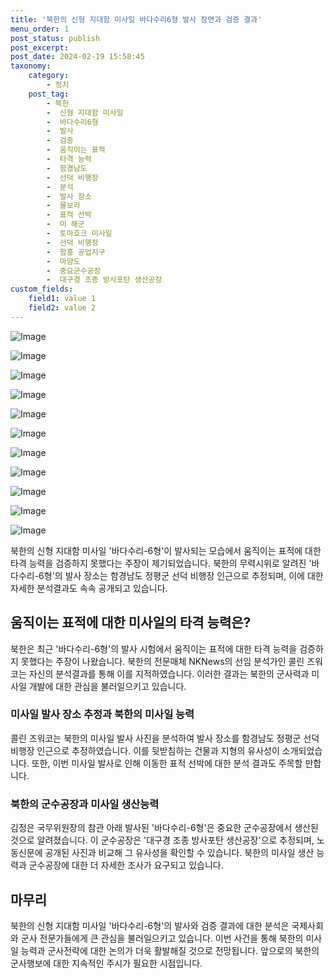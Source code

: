 ```yaml
---
title: '북한의 신형 지대함 미사일 바다수리6형 발사 장면과 검증 결과'
menu_order: 1
post_status: publish
post_excerpt: 
post_date: 2024-02-19 15:58:45
taxonomy:
    category:
        - 정치
    post_tag:
        - 북한
        -  신형 지대함 미사일
        -  바다수리6형
        -  발사
        -  검증
        -  움직이는 표적
        -  타격 능력
        -  함경남도
        -  선덕 비행장
        -  분석
        -  발사 장소
        -  물보라
        -  표적 선박
        -  미 해군
        -  토마호크 미사일
        -  선덕 비행장
        -  함흥 공업지구
        -  마양도
        -  중요군수공장
        -  대구경 조종 방사포탄 생산공장
custom_fields:
    field1: value 1
    field2: value 2
---
```


![Image](https://imgnews.pstatic.net/image/056/2024/02/19/0011664298_001_20240219070602906.jpg?type=w647)

![Image](https://imgnews.pstatic.net/image/056/2024/02/19/0011664298_002_20240219070602964.jpg?type=w647)

![Image](https://imgnews.pstatic.net/image/056/2024/02/19/0011664298_003_20240219070603101.jpg?type=w647)

![Image](https://imgnews.pstatic.net/image/056/2024/02/19/0011664298_004_20240219070603176.png?type=w647)

![Image](https://imgnews.pstatic.net/image/056/2024/02/19/0011664298_005_20240219070603246.jpg?type=w647)

![Image](https://imgnews.pstatic.net/image/056/2024/02/19/0011664298_006_20240219070603352.jpg?type=w647)

![Image](https://imgnews.pstatic.net/image/056/2024/02/19/0011664298_007_20240219070603449.jpg?type=w647)

![Image](https://imgnews.pstatic.net/image/056/2024/02/19/0011664298_008_20240219070603534.jpg?type=w647)

![Image](https://imgnews.pstatic.net/image/056/2024/02/19/0011664298_009_20240219070603648.jpg?type=w647)

![Image](https://imgnews.pstatic.net/image/056/2024/02/19/0011664298_010_20240219070603746.jpg?type=w647)

![Image](https://imgnews.pstatic.net/image/056/2024/02/19/0011664298_011_20240219070603847.jpg?type=w647)

북한의 신형 지대함 미사일 '바다수리-6형'이 발사되는 모습에서 움직이는 표적에 대한 타격 능력을 검증하지 못했다는 주장이 제기되었습니다. 북한의 무력시위로 알려진 '바다수리-6형'의 발사 장소는 함경남도 정평군 선덕 비행장 인근으로 추정되며, 이에 대한 자세한 분석결과도 속속 공개되고 있습니다.
## 움직이는 표적에 대한 미사일의 타격 능력은?
북한은 최근 '바다수리-6형'의 발사 시험에서 움직이는 표적에 대한 타격 능력을 검증하지 못했다는 주장이 나왔습니다. 북한의 전문매체 NKNews의 선임 분석가인 콜린 즈워코는 자신의 분석결과를 통해 이를 지적하였습니다. 이러한 결과는 북한의 군사력과 미사일 개발에 대한 관심을 불러일으키고 있습니다.
### 미사일 발사 장소 추정과 북한의 미사일 능력
콜린 즈워코는 북한의 미사일 발사 사진을 분석하여 발사 장소를 함경남도 정평군 선덕 비행장 인근으로 추정하였습니다. 이를 뒷받침하는 건물과 지형의 유사성이 소개되었습니다. 또한, 이번 미사일 발사로 인해 이동한 표적 선박에 대한 분석 결과도 주목할 만합니다.
### 북한의 군수공장과 미사일 생산능력
김정은 국무위원장의 참관 아래 발사된 '바다수리-6형'은 중요한 군수공장에서 생산된 것으로 알려졌습니다. 이 군수공장은 '대구경 조종 방사포탄 생산공장'으로 추정되며, 노동신문에 공개된 사진과 비교해 그 유사성을 확인할 수 있습니다. 북한의 미사일 생산 능력과 군수공장에 대한 더 자세한 조사가 요구되고 있습니다.
## 마무리
북한의 신형 지대함 미사일 '바다수리-6형'의 발사와 검증 결과에 대한 분석은 국제사회와 군사 전문가들에게 큰 관심을 불러일으키고 있습니다. 이번 사건을 통해 북한의 미사일 능력과 군사전략에 대한 논의가 더욱 활발해질 것으로 전망됩니다. 앞으로의 북한의 군사행보에 대한 지속적인 주시가 필요한 시점입니다.
